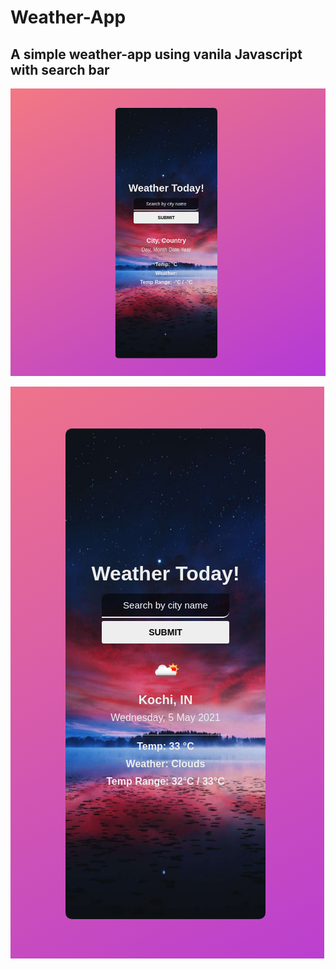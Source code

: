 # Weather-App

## A simple weather-app using vanila Javascript with search bar
 

![imagename](./images/1.png)


![imagename](./images/2.png)

